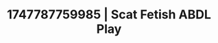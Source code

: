 ---
categories:
- Mindful JOI
- Back arch
- Latex & lace
- Enema fetish
- Teasing look
image: /assets/images/1747787759985.jpg
layout: post
seo:
  description: Featured content with high-quality Scat Fetish, ABDL Play. HD images
    available.
  keywords: Scat Fetish, ABDL Play
  og_image: /assets/images/1747787759985.jpg
  schema_type: VisualArtwork
tags:
- ABDL Play
- '#1747787759985'
- Scat Fetish
title: 1747787759985 | Scat Fetish ABDL Play
---
